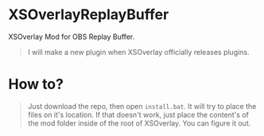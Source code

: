 # XSOverlayReplayBuffer
 XSOverlay Mod for OBS Replay Buffer.

> I will make a new plugin when XSOverlay officially releases plugins.

# How to?
> Just download the repo, then open `install.bat`. It will try to place the files on it's location.
> If that doesn't work, just place the content's of the mod folder inside of the root of XSOverlay.
> You can figure it out.